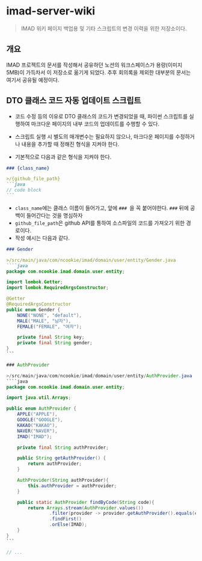 # imad-server-wiki
> IMAD 위키 페이지 백업용 및 기타 스크립트의 변경 이력을 위한 저장소이다.

## 개요

IMAD 프로젝트의 문서를 작성해서 공유하던 노션의 워크스페이스가 용량(이미지 5MB)이 가득차서 이 저장소로 옮기게 되었다. 추후 회의록을 제외한 대부분의 문서는 여기서 공유될 예정이다.

## DTO 클래스 코드 자동 업데이트 스크립트

- 코드 수정 등의 이유로 DTO 클래스의 코드가 변경되었을 때, 파이썬 스크립트를 실행하여 마크다운 페이지의 내부 코드의 업데이트를 수행할 수 있다. 
- 스크립트 실행 시 별도의 매개변수는 필요하지 않으나, 마크다운 페이지를 수정하거나 내용을 추가할 때 정해진 형식을 지켜야 한다.

- 기본적으로 다음과 같은 형식을 지켜야 한다.
````markdown
### {class_name}

>/{github_file_path}
```java
// code block
```
````

- `class_name`에는 클래스 이름이 들어가고, 앞에 `### `을 꼭 붙어야한다. `###` 뒤에 공백이 들어간다는 것을 명심하자
- `github_file_path`은 github API를 통하여 소스파일의 코드를 가져오기 위한 경로이다.
- 작성 예시는 다음과 같다.
````markdown
### Gender

>/src/main/java/com/ncookie/imad/domain/user/entity/Gender.java
````java
package com.ncookie.imad.domain.user.entity;

import lombok.Getter;
import lombok.RequiredArgsConstructor;

@Getter
@RequiredArgsConstructor
public enum Gender {
    NONE("NONE", "default"),
    MALE("MALE", "남자"),
    FEMALE("FEMALE", "여자");

    private final String key;
    private final String gender;
}
```

### AuthProvider

>/src/main/java/com/ncookie/imad/domain/user/entity/AuthProvider.java
````java
package com.ncookie.imad.domain.user.entity;

import java.util.Arrays;

public enum AuthProvider {
    APPLE("APPLE"),
    GOOGLE("GOOGLE"),
    KAKAO("KAKAO"),
    NAVER("NAVER"),
    IMAD("IMAD");

    private final String authProvider;

    public String getAuthProvider() {
        return authProvider;
    }

    AuthProvider(String authProvider){
        this.authProvider = authProvider;
    }

    public static AuthProvider findByCode(String code){
        return Arrays.stream(AuthProvider.values())
                .filter(provider -> provider.getAuthProvider().equals(code))
                .findFirst()
                .orElse(IMAD);
    }
}
```

// ...
````
